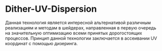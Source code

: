 # Dither-UV-Dispersion
Данная технология является интересной альтернативой различным реализациям и методам в шейдерах, направленная в первую очередь на значительную оптимизацию всеми принятых дорогостоящих процессов.
Принцип данной технологии заключается в ассеивании UV координат с помощью дизеринга.
